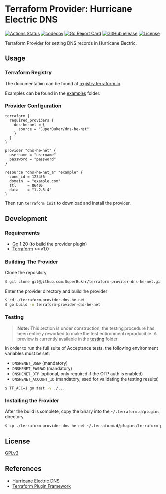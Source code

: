 # Terraform Provider: Hurricane Electric DNS

[![Actions Status](https://github.com/SuperBuker/terraform-provider-dns-he-net/actions/workflows/golang.yaml/badge.svg?branch=master)](https://github.com/SuperBuker/terraform-provider-dns-he-net/actions)
[![codecov](https://codecov.io/gh/SuperBuker/terraform-provider-dns-he-net/graph/badge.svg?token=ODPKLRKW5Q)](https://codecov.io/gh/SuperBuker/terraform-provider-dns-he-net)
[![Go Report Card](https://goreportcard.com/badge/github.com/SuperBuker/terraform-provider-dns-he-net)](https://goreportcard.com/report/github.com/SuperBuker/terraform-provider-dns-he-net)
[![GitHub release](https://img.shields.io/github/v/tag/Superbuker/terraform-provider-dns-he-net?label=release)](https://github.com/SuperBuker/terraform-provider-dns-he-net/releases)
[![License](https://img.shields.io/github/license/SuperBuker/terraform-provider-dns-he-net.svg)]()

Terraform Provider for setting DNS records in Hurricane Electric.

## Usage

### Terraform Registry

The documentation can be found at [registry.terraform.io](https://registry.terraform.io/providers/SuperBuker/dns-he-net/latest).

Examples can be found in the [examples](./examples) folder.

### Provider Configuration
    
```hcl
terraform {
  required_providers {
    dns-he-net = {
      source = "SuperBuker/dns-he-net"
    }
  }
}

provider "dns-he-net" {
  username = "username"
  password = "password"
}

resource "dns-he-net_a" "example" {
  zone_id = 123456
  domain  = "example.com"
  ttl     = 86400
  data    = "1.2.3.4"
}
```

Then run `terraform init` to download and install the provider.

## Development

### Requirements

- [Go](https://golang.org/) 1.20 (to build the provider plugin)
- [Terraform](https://www.terraform.io/downloads.html) >= v1.0

### Building The Provider

Clone the repository.

```sh
$ git clone git@github.com:SuperBuker/terraform-provider-dns-he-net.git
```

Enter the provider directory and build the provider

```sh
$ cd ./terraform-provider-dns-he-net
$ go build -o terraform-provider-dns-he-net
```

### Testing

> **Note:** This section is under construction, the testing procedure has been entirely reworked to make the test entironment reproducible.
> A preview is currently available in the [testing](https://github.com/SuperBuker/terraform-provider-dns-he-net/tree/master/testing) folder.

In order to run the full suite of Acceptance tests, the following environment variables must be set:

- `DNSHENET_USER` (mandatory)
- `DNSHENET_PASSWD` (mandatory)
- `DNSHENET_OTP` (optional, only required if the OTP auth is enabled)
- `DNSHENET_ACCOUNT_ID` (mandatory, used for validating the testing results)

```sh
$ TF_ACC=1 go test -v ./...
```

### Installing the Provider

After the build is complete, copy the binary into the `~/.terraform.d/plugins` directory

```sh
$ cp ./terraform-provider-dns-he-net ~/.terraform.d/plugins/terraform-provider-dns-he-net
```

## License

[GPLv3](./LICENSE)

## References

- [Hurricane Electric DNS](https://dns.he.net)
- [Terraform Plugin Framework](https://developer.hashicorp.com/terraform/tutorials/providers-plugin-framework)
